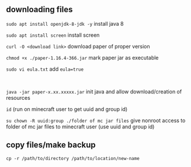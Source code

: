 ## downloading files
`sudo apt install openjdk-8-jdk -y` install java 8

`sudo apt install screen` install screen

`curl -O <download link>` download paper of proper version

`chmod +x ./paper-1.16.4-366.jar` mark paper jar as executable

`sudo vi eula.txt` add `eula=true`

 
<br/>

`java -jar paper-x.xx.xxxxx.jar` init java and allow download/creation of resources

`id` (run on minecraft user to get uuid and group id)

`su chown -R uuid:group ./folder of mc jar files` give nonroot access to folder of mc jar files to minecraft user (use uuid and group id)

## copy files/make backup
`cp -r /path/to/directory /path/to/location/new-name`